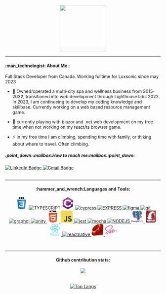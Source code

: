 
<div id="header" align="center">
  <img src="https://media0.giphy.com/media/gjrYDwbjnK8x36xZIO/giphy.gif" width="150" height='150'/>
</div>

---

<h4>:man_technologist: About Me :</h4>
Full Stack Developer from Canada. 
Working fulltime for Luxsonic since may 2023

- :telescope: Owned/operated a multi-city spa and wellness business from 2015-2022, transitioned into web development through Lighthouse labs 2022. In 2023, I am continueing to develop my coding knowledge and skillbase. Currently working on a web based resource management game.

- :seedling: currently playing with blazor and .net web development on my free time when not working on my react/ts browser game.

- :zap: In my free time I am climbing, spending time with family, or thiking about where to travel. Often climbing.


<h5>:point_down::mailbox:How to reach me:mailbox::point_down:</h5> 
 <div align="left">
 <a href="https://www.linkedin.com/in/russel-mueller-1aa6b0262/">
     <img src="https://img.shields.io/badge/LinkedIn-blue?style=for-the-badge&logo=linkedin&logoColor=white" alt="LinkedIn Badge" />
   </a> 
  <a href="mailto:bohjaangles@gmail.com">
    <img src="https://img.shields.io/badge/Gmail-D14836?style=for-the-badge&logo=gmail&logoColor=white" alt="Gmail Badge"/>
  </a>
</div>
<br/>

---

<h4 align="center">:hammer_and_wrench:Languages and Tools:</h4>  
<p align="center"> 
  <a href="https://www.w3schools.com/css/" target="_blank" rel="noreferrer"> <img src="https://raw.githubusercontent.com/devicons/devicon/master/icons/css3/css3-original-wordmark.svg" alt="css3" width="40" height="40"/> </a> 
  <img
        src="https://upload.wikimedia.org/wikipedia/commons/4/4c/Typescript_logo_2020.svg"
        width="40"
        height="40"
        alt="TYPESCRIPT"
      />
  <a href="https://www.w3schools.com/cs/" target="_blank" rel="noreferrer"> <img src="https://raw.githubusercontent.com/devicons/devicon/master/icons/csharp/csharp-original.svg" alt="csharp" width="40" height="40"/> </a>
  <a href="https://www.cypress.io" target="_blank" rel="noreferrer"> <img src="https://raw.githubusercontent.com/simple-icons/simple-icons/6e46ec1fc23b60c8fd0d2f2ff46db82e16dbd75f/icons/cypress.svg" alt="cypress" width="40" height="40"/> </a> 
  <a href="https://expressjs.com" target="_blank" rel="noreferrer"> <img
        src="https://jsurt.github.io/jacks-portfolio/images/color-express-icon%20(1).png"
        width="40"
        height="40"
        alt="EXPRESS"
      /> </a> 
  <a href="https://www.figma.com/" target="_blank" rel="noreferrer"> <img src="https://www.vectorlogo.zone/logos/figma/figma-icon.svg" alt="figma" width="40" height="40"/> </a> 
  <a href="https://git-scm.com/" target="_blank" rel="noreferrer"> <img src="https://www.vectorlogo.zone/logos/git-scm/git-scm-icon.svg" alt="git" width="40" height="40"/> </a> 
  <a href="https://graphql.org" target="_blank" rel="noreferrer"> <img src="https://www.vectorlogo.zone/logos/graphql/graphql-icon.svg" alt="graphql" width="40" height="40"/> </a> 
  <a href="https://unity.com/" target="_blank" rel="noreferrer"> <img src="https://www.vectorlogo.zone/logos/unity3d/unity3d-icon.svg" alt="unity" width="40" height="40"/> </a>
  <a href="https://www.w3.org/html/" target="_blank" rel="noreferrer"> <img src="https://raw.githubusercontent.com/devicons/devicon/master/icons/html5/html5-original-wordmark.svg" alt="html5" width="40" height="40"/> </a> 
  <a href="https://developer.mozilla.org/en-US/docs/Web/JavaScript" target="_blank" rel="noreferrer"> <img src="https://raw.githubusercontent.com/devicons/devicon/master/icons/javascript/javascript-original.svg" alt="javascript" width="40" height="40"/> </a> 
  <a href="https://jestjs.io" target="_blank" rel="noreferrer"> <img src="https://www.vectorlogo.zone/logos/jestjsio/jestjsio-icon.svg" alt="jest" width="40" height="40"/> </a> 
  <a href="https://mochajs.org" target="_blank" rel="noreferrer"> <img src="https://www.vectorlogo.zone/logos/mochajs/mochajs-icon.svg" alt="mocha" width="40" height="40"/> </a> 
  <a href="https://nodejs.org" target="_blank" rel="noreferrer"> <img
        src="https://cdn.freebiesupply.com/logos/large/2x/nodejs-icon-logo-png-transparent.png"
        width="40"
        height="40"
        alt="NODEJS"
      /> </a> 
  <a href="https://www.postgresql.org" target="_blank" rel="noreferrer"> <img src="https://raw.githubusercontent.com/devicons/devicon/master/icons/postgresql/postgresql-original-wordmark.svg" alt="postgresql" width="40" height="40"/> </a> 
  <a href="https://rubyonrails.org" target="_blank" rel="noreferrer"> <img src="https://raw.githubusercontent.com/devicons/devicon/master/icons/rails/rails-original-wordmark.svg" alt="rails" width="40" height="40"/> </a> 
  <a href="https://reactjs.org/" target="_blank" rel="noreferrer"> <img src="https://raw.githubusercontent.com/devicons/devicon/master/icons/react/react-original-wordmark.svg" alt="react" width="40" height="40"/> </a> 
  <a href="https://reactnative.dev/" target="_blank" rel="noreferrer"> <img src="https://reactnative.dev/img/header_logo.svg" alt="reactnative" width="40" height="40"/> </a> 
  <a href="https://www.ruby-lang.org/en/" target="_blank" rel="noreferrer"> <img src="https://raw.githubusercontent.com/devicons/devicon/master/icons/ruby/ruby-original.svg" alt="ruby" width="40" height="40"/> </a> 
  <a href="https://sass-lang.com" target="_blank" rel="noreferrer"> <img src="https://raw.githubusercontent.com/devicons/devicon/master/icons/sass/sass-original.svg" alt="sass" width="40" height="40"/> </a> </p>

<br />

---
  
  <div align="center">                                   
  <h4> Github contribution stats: </h4>
  <picture >
    <source media="(prefers-color-scheme: dark)" srcset="https://streak-stats.demolab.com?user=Bohjaangles&theme=dark" />
    <img src="https://streak-stats.demolab.com?user=Bohjaangles&theme=dark" />
</picture>
  </div>
  <br/>
  
 <div align="center">
  
  [![Top Langs](https://github-readme-stats.vercel.app/api/top-langs/?username=Bohjaangles&layout=compact&theme=dracula)](https://github.com/anuraghazra/github-readme-stats)
  
</div>
  
  
  
  
  
  
  
  <!-- **Bohjaangles/Bohjaangles** is a ✨ _special_ ✨ repository because its `README.md` (this file) appears on your GitHub profile.

<a href="mailto:jakin.bacon.yang@gmail.com">
    <img src="https://img.shields.io/badge/Gmail-D14836?style=for-the-badge&logo=gmail&logoColor=white" alt="Gmail Badge"/>
  </a>

  
  <p align="center">
    <a href="https://git.io/streak-stats"><img src="https://streak-stats.demolab.com?user=Bohjaangles"/></a>
</p>
 

Here are some ideas to get you started:

<iframe src="https://giphy.com/embed/gjrYDwbjnK8x36xZIO" width="480" height="480" frameBorder="0" class="giphy-embed" allowFullScreen></iframe><p><a href="https://giphy.com/stickers/capgemini-techchallenge2020-india-gjrYDwbjnK8x36xZIO">via GIPHY</a></p>

https://media.giphy.com/media/M9gbBd9nbDrOTu1Mqx/giphy.gif <== OG

https://media0.giphy.com/media/gjrYDwbjnK8x36xZIO/giphy.gif?cid=ecf05e471n93ybu6g190c0xuf7fovgtnrdf02t1ozaawhbjl&rid=giphy.gif&ct=s

- 🔭 I’m currently working on ...
- 🌱 I’m currently learning ...
- 👯 I’m looking to collaborate on ...
- 🤔 I’m looking for help with ...
- 💬 Ask me about ...
- 📫 How to reach me: ...
- 😄 Pronouns: ...
- ⚡ Fun fact: ...
-->
